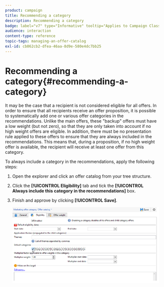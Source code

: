 ```yaml
---
product: campaign
title: Recommending a category
description: Recommending a category
badge: label="v7" type="Informative" tooltip="Applies to Campaign Classic v7 only"
audience: interaction
content-type: reference
topic-tags: managing-an-offer-catalog
exl-id: cb062cb2-dfea-46aa-8d9e-580e4dc7bb25
---
```

# Recommending a category{#recommending-a-category}



It may be the case that a recipient is not considered eligible for all offers. In order to ensure that all recipients receive an offer proposition, it is possible to systematically add one or various offer categories in the recommendations. Unlike the main offers, these "backup" offers must have a low weight (but not zero), so that they are only taken into account if no high weight offers are eligible. In addition, there must be no presentation rule applied to these offers to ensure that they are always included in the recommendations. This means that, during a proposition, if no high weight offer is available, the recipient will receive at least one offer from this category.

To always include a category in the recommendations, apply the following steps:

1. Open the explorer and click an offer catalog from your tree structure.
1. Click the **[!UICONTROL Eligibility]** tab and tick the **[!UICONTROL Always include this category in the recommendations]** box.
1. Finish and approve by clicking **[!UICONTROL Save]**.

   ![](assets/offer_cat_default_001.png)
